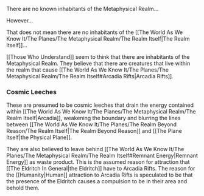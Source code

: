 There are no known inhabitants of the Metaphysical Realm...

However...

That does not mean there are no inhabitants of the [[The World As We Know It/The Planes/The Metaphysical Realm/The Realm Itself|The Realm Itself]]...

[[Those Who Understand]] seem to think that there are inhabitants of the Metaphysical Realm. They believe that there are creatures that live within the realm that cause [[The World As We Know It/The Planes/The Metaphysical Realm/The Realm Itself#Arcadia Rifts|Arcadia Rifts]].

### Cosmic Leeches
These are presumed to be cosmic leeches that drain the energy contained within [[The World As We Know It/The Planes/The Metaphysical Realm/The Realm Itself|Arcadia]], weakening the boundary and blurring the lines between [[The World As We Know It/The Planes/The Realm Beyond Reason/The Realm Itself|The Realm Beyond Reason]] and [[The Plane Itself|the Physical Plane]].

They are also believed to leave behind [[The World As We Know It/The Planes/The Metaphysical Realm/The Realm Itself#Remnant Energy|Remnant Energy]] as waste product. This is the assumed reason for attraction that [[The Eldritch In General|the Eldritch]] have to Arcadia Rifts. The reason for the [[Humanity|Human]] attraction to Arcadia Rifts is speculated to be that the presence of the Eldritch causes a compulsion to be in their area and behold them.